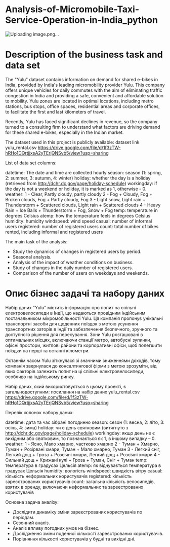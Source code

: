 # Analysis-of-Micromobile-Taxi-Service-Operation-in-India_python

![Uploading image.png…]()

# Description of the business task and data set

The "Yulu" dataset contains information on demand for shared e-bikes in India, provided by India's leading micromobility provider Yulu. This company offers unique vehicles for daily commutes with the aim of eliminating traffic congestion in India and providing a safe, convenient and affordable solution to mobility. Yulu zones are located in optimal locations, including metro stations, bus stops, office spaces, residential areas and corporate offices, to facilitate the first and last kilometers of travel.

Recently, Yulu has faced significant declines in revenue, so the company turned to a consulting firm to understand what factors are driving demand for these shared e-bikes, especially in the Indian market.

The dataset used in this project is publicly available: dataset link yulu_rental.csv https://drive.google.com/file/d/1f3zTW-hRHo1DQrtjjxsA2yTErjQNSvb5/view?usp=sharing

List of data set columns:

datetime: The date and time are collected hourly
season: season (1: spring, 2: summer, 3: autumn, 4: winter)
holiday: whether the day is a holiday (retrieved from http://dchr.dc.gov/page/holiday-schedule)
workingday: if the day is not a weekend or holiday, it is marked as 1, otherwise - 0.
weather:
1 - Clear, Partly cloudy, partly cloudy
2 - Fog + Cloudy, Fog + Broken clouds, Fog + Partly cloudy, Fog
3 - Light snow, Light rain + Thunderstorm + Scattered clouds, Light rain + Scattered clouds
4 - Heavy Rain + Ice Balls + Thunderstorm + Fog, Snow + Fog
temp: temperature in degrees Celsius
atemp: how the temperature feels in degrees Celsius
humidity: humidity
windspeed: wind speed
casual: number of informal users
registered: number of registered users
count: total number of bikes rented, including informal and registered users

The main task of the analysis:

* Study the dynamics of changes in registered users by period.
* Seasonal analysis.
* Analysis of the impact of weather conditions on business.
* Study of changes in the daily number of registered users.
* Comparison of the number of users on weekdays and weekends.
  
# Опис бізнес задачі та набору даних

Набір даних "Yulu" містить інформацію про попит на спільні електровелосипеди в Індії, що надаються провідним індійським постачальником мікромобільності Yulu. Ця компанія пропонує унікальні транспортні засоби для щоденних поїздок з метою усунення транспортних заторів в Індії та забезпечення безпечного, зручного та доступного рішення для пересування. Зони Yulu розташовані в оптимальних місцях, включаючи станції метро, автобусні зупинки, офісні простори, житлові райони та корпоративні офіси, щоб полегшити поїздки на перші та останні кілометри.

Останнім часом Yulu зіткнулася зі значними зниженнями доходів, тому компанія звернулася до консалтингової фірми з метою зрозуміти, від яких факторів залежить попит на ці спільні електровелосипеди, особливо на індійському ринку.

Набір даних, який використовується в цьому проекті, є загальнодоступним: посилання на набір даних yulu_rental.csv https://drive.google.com/file/d/1f3zTW-hRHo1DQrtjjxsA2yTErjQNSvb5/view?usp=sharing

Перелік колонок набору даних:

datetime: дата та час зібрані погодинно
season: сезон (1: весна, 2: літо, 3: осінь, 4: зима)
holiday: чи є день святковим (витягнуто з http://dchr.dc.gov/page/holiday-schedule)
workingday: якщо день не є вихідним або святковим, то позначається як 1, в іншому випадку – 0.
weather:
1 - Ясно, Мало хмарно, частково хмарно
2 - Туман + Хмарно, Туман + Розірвані хмари, Туман + Мало хмарно, Туман
3 - Легкий сніг, Легкий дощ + Гроза + Розсіяні хмари, Легкий дощ + Розсіяні хмари
4 - Сильний дощ + Крижані кулі + Гроза + Туман, Сніг + Туман
temp: температура в градусах Цельсія
atemp: як відчувається температура в градусах Цельсія
humidity: вологість
windspeed: швидкість вітру
casual: кількість неформальних користувачів
registered: кількість зареєстрованих користувачів
count: загальна кількість велосипедів, взятих в оренду, включаючи неформальних та зареєстрованих користувачів

Основна задача аналізу:

* Дослідити динаміку зміни зареєстрованих користувачів по періодам.
* Сезонний аналіз.
* Аналіз впливу погодних умов на бізнес.
* Дослідження зміни поденної кількості зареєстрованих користувачів.
* Порівняння кількості користувачів у будні та вихідні дні.



